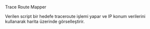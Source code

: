 Trace Route Mapper

Verilen script bir hedefe traceroute işlemi yapar ve IP konum verilerini kullanarak harita üzerinde görselleştirir.